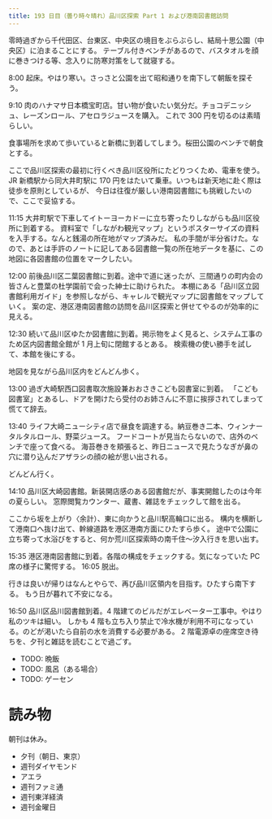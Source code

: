 ```yaml
---
title: 193 日目（曇り時々晴れ）品川区探索 Part 1 および港南図書館訪問
---
```


零時過ぎから千代田区、台東区、中央区の境目をぶらぶらし、結局十思公園（中央区）に泊まることにする。
テーブル付きベンチがあるので、バスタオルを顔に巻きつける等、念入りに防寒対策をして就寝する。

8:00 起床。やはり寒い。さっさと公園を出て昭和通りを南下して朝飯を探そう。

9:10 肉のハナマサ日本橋宝町店。甘い物が食いたい気分だ。チョコデニッシュ、レーズンロール、アセロラジュースを購入。
これで 300 円を切るのは素晴らしい。

食事場所を求めて歩いていると新橋に到着してしまう。桜田公園のベンチで朝食とする。

ここで品川区探索の最初に行くべき品川区役所にたどりつくため、電車を使う。
JR 新橋駅から同大井町駅に 170 円をはたいて乗車。いつもは新天地に赴く際は徒歩を原則としているが、
今日は往復が厳しい港南図書館にも挑戦したいので、ここで妥協する。

11:15 大井町駅で下車してイトーヨーカドーに立ち寄ったりしながらも品川区役所に到着する。
資料室で「しながわ観光マップ」というポスターサイズの資料を入手する。なんと銭湯の所在地がマップ済みだ。
私の手間が半分省けた。なので、あとは手許のノートに記してある図書館一覧の所在地データを基に、この地図に各図書館の位置をマークしたい。

12:00 前後品川区二葉図書館に到着。途中で道に迷ったが、三間通りの町内会の皆さんと豊葉の杜学園前で会った紳士に助けられた。
本棚にある「品川区立図書館利用ガイド」を参照しながら、キャレルで観光マップに図書館をマップしていく。
案の定、港区港南図書館の訪問を品川区探索と併せてやるのが効率的に見える。

12:30 続いて品川区ゆたか図書館に到着。掲示物をよく見ると、システム工事のため区内図書館全館が 1 月上旬に閉館するとある。
検索機の使い勝手を試して、本館を後にする。

地図を見ながら品川区内をどんどん歩く。

13:00 過ぎ大崎駅西口図書取次施設兼おおさきこども図書室に到着。
「こども図書室」とあるし、ドアを開けたら受付のお姉さんに不意に挨拶されてしまって慌てて辞去。

13:40 ライフ大崎ニューシティ店で昼食を調達する。納豆巻き二本、ウィンナータルタルロール、野菜ジュース。
フードコートが見当たらないので、店外のベンチで座って食べる。
海苔巻きを頬張ると、昨日ニュースで見たうなぎが鼻の穴に潜り込んだアザラシの顔の絵が思い出される。

どんどん行く。

14:10 品川区大崎図書館。新装開店感のある図書館だが、事実開館したのは今年の夏らしい。
窓際閲覧カウンター、蔵書、雑誌をチェックして館を出る。

ここから坂を上がり〈余計）、東に向かうと品川駅高輪口に出る。
構内を横断して港南口へ抜け出て、幹線道路を港区港南方面にひたすら歩く。
途中で公園に立ち寄って水浴びをすると、何か荒川区探索時の南千住～汐入行きを思い出す。

15:35 港区港南図書館に到着。各階の構成をチェックする。気になっていた PC 席の様子に驚愕する。
16:05 脱出。

行きは良いが帰りはなんとやらで、再び品川区領内を目指す。ひたすら南下する。
もう日が暮れて不安になる。

16:50 品川区品川図書館到着。4 階建てのビルだがエレベーター工事中。やはり私のツキは細い。
しかも 4 階も立ち入り禁止で冷水機が利用不可になっている。のどが渇いたら自前の水を消費する必要がある。
2 階電源卓の座席空き待ちを、夕刊と雑誌を読むことで過ごす。

* TODO: 晩飯
* TODO: 風呂（ある場合）
* TODO: ゲーセン

# 読み物

朝刊は休み。

* 夕刊（朝日、東京）
* 週刊ダイヤモンド
* アエラ
* 週刊ファミ通
* 週刊東洋経済
* 週刊金曜日

